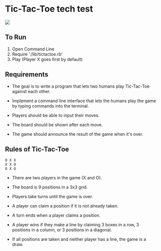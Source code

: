 # Tic-Tac-Toe tech test

<a href="https://codeclimate.com/github/Ben-893/tic-tac-toe/maintainability"><img src="https://api.codeclimate.com/v1/badges/e48960bcc81e41a6f756/maintainability" /></a>

## To Run
1. Open Command Line
2. Require './lib/tictactoe.rb'
3. Play (Player X goes first by default)

## Requirements

- The goal is to write a program that lets two humans play Tic-Tac-Toe against each other.

- Implement a command line interface that lets the humans play the game by typing commands into the terminal.

- Players should be able to input their moves.

- The board should be shown after each move.

- The game should announce the result of the game when it's over.

## Rules of Tic-Tac-Toe
```
O X X
X X O
O X O
```
- There are two players in the game (X and O).

- The board is 9 positions in a 3x3 grid.

- Players take turns until the game is over.

- A player can claim a position if it is not already taken.

- A turn ends when a player claims a position.

- A player wins if they make a line by claiming 3 boxes in a row, 3 positions in a column, or 3 positions in a diagonal.

- If all positions are taken and neither player has a line, the game is a draw.